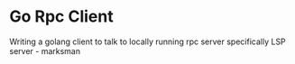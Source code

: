 # Go Rpc Client

Writing a golang client to talk to locally running rpc
server specifically LSP server - marksman
